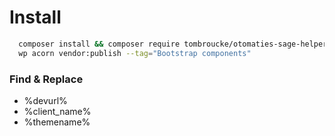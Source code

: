# Install
```sh
  composer install && composer require tombroucke/otomaties-sage-helper log1x/navi log1x/sage-svg
  wp acorn vendor:publish --tag="Bootstrap components"
```
### Find & Replace
- %devurl%
- %client_name%
- %themename%
